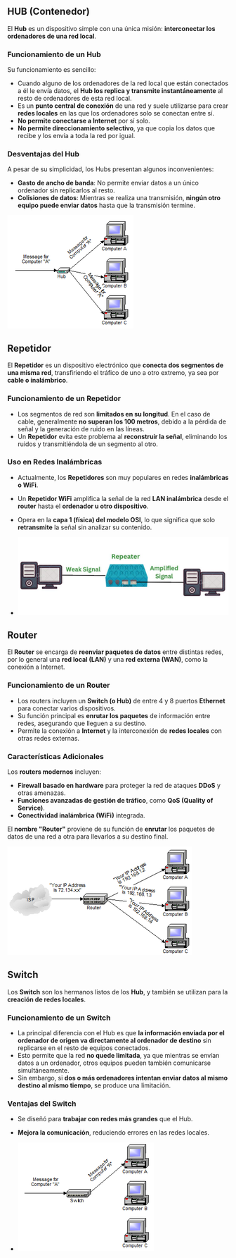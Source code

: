 ## HUB (Contenedor)

El **Hub** es un dispositivo simple con una única misión: **interconectar los ordenadores de una red local**.

### Funcionamiento de un Hub

Su funcionamiento es sencillo:

- Cuando alguno de los ordenadores de la red local que están conectados a él le envía datos, el **Hub los replica y transmite instantáneamente** al resto de ordenadores de esta red local.
- Es un **punto central de conexión** de una red y suele utilizarse para crear **redes locales** en las que los ordenadores solo se conectan entre sí.
- **No permite conectarse a Internet** por sí solo.
- **No permite direccionamiento selectivo**, ya que copia los datos que recibe y los envía a toda la red por igual.

### Desventajas del Hub

A pesar de su simplicidad, los Hubs presentan algunos inconvenientes:

- **Gasto de ancho de banda**: No permite enviar datos a un único ordenador sin replicarlos al resto.
- **Colisiones de datos**: Mientras se realiza una transmisión, **ningún otro equipo puede enviar datos** hasta que la transmisión termine.

![Descripcion de la imagen](assets/hub3.png)

## Repetidor

El **Repetidor** es un dispositivo electrónico que **conecta dos segmentos de una misma red**, transfiriendo el tráfico de uno a otro extremo, ya sea por **cable o inalámbrico**.

### Funcionamiento de un Repetidor

- Los segmentos de red son **limitados en su longitud**. En el caso de cable, generalmente **no superan los 100 metros**, debido a la pérdida de señal y la generación de ruido en las líneas.
- Un **Repetidor** evita este problema al **reconstruir la señal**, eliminando los ruidos y transmitiéndola de un segmento al otro.

### Uso en Redes Inalámbricas

- Actualmente, los **Repetidores** son muy populares en redes **inalámbricas o WiFi**.
- Un **Repetidor WiFi** amplifica la señal de la red **LAN inalámbrica** desde el **router** hasta el **ordenador u otro dispositivo**.
- Opera en la **capa 1 (física) del modelo OSI**, lo que significa que solo **retransmite** la señal sin analizar su contenido.

- ![Descripcion de la imagen](assets/repeater.jpg)

## Router

El **Router** se encarga de **reenviar paquetes de datos** entre distintas redes, por lo general una **red local (LAN)** y una **red externa (WAN)**, como la conexión a Internet.

### Funcionamiento de un Router

- Los routers incluyen un **Switch (o Hub)** de entre 4 y 8 puertos **Ethernet** para conectar varios dispositivos.
- Su función principal es **enrutar los paquetes** de información entre redes, asegurando que lleguen a su destino.
- Permite la conexión a **Internet** y la interconexión de **redes locales** con otras redes externas.

### Características Adicionales

Los **routers modernos** incluyen:

- **Firewall basado en hardware** para proteger la red de ataques **DDoS** y otras amenazas.
- **Funciones avanzadas de gestión de tráfico**, como **QoS (Quality of Service)**.
- **Conectividad inalámbrica (WiFi)** integrada.

El **nombre "Router"** proviene de su función de **enrutar** los paquetes de datos de una red a otra para llevarlos a su destino final.

![Descripcion de la imagen](assets/router2.png)

## Switch

Los **Switch** son los hermanos listos de los **Hub**, y también se utilizan para la **creación de redes locales**.

### Funcionamiento de un Switch

- La principal diferencia con el Hub es que **la información enviada por el ordenador de origen va directamente al ordenador de destino** sin replicarse en el resto de equipos conectados.
- Esto permite que la red **no quede limitada**, ya que mientras se envían datos a un ordenador, otros equipos pueden también comunicarse simultáneamente.
- Sin embargo, si **dos o más ordenadores intentan enviar datos al mismo destino al mismo tiempo**, se produce una limitación.

### Ventajas del Switch

- Se diseñó para **trabajar con redes más grandes** que el Hub.
- **Mejora la comunicación**, reduciendo errores en las redes locales.

- ![Descripcion de la imagen](assets/switch.png)
